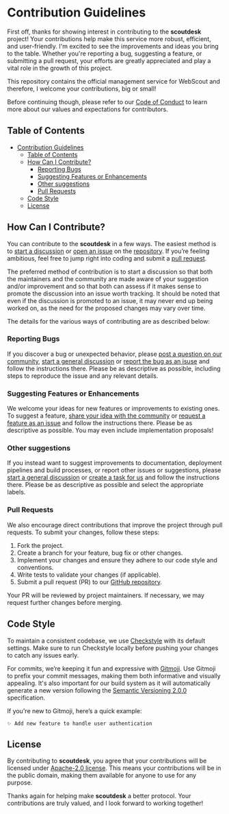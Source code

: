 # Contribution Guidelines

First off, thanks for showing interest in contributing to the **scoutdesk** project! Your contributions help make this service more robust, efficient, and user-friendly. I'm excited to see the improvements and ideas you bring to the table. Whether you're reporting a bug, suggesting a feature, or submitting a pull request, your efforts are greatly appreciated and play a vital role in the growth of this project.

This repository contains the official management service for WebScout and therefore, I welcome your contributions, big or small!

Before continuing though, please refer to our [Code of Conduct](./CODE_OF_CONDUCT.md) to learn more about our values and expectations for contributors.

## Table of Contents

- [Contribution Guidelines](#contribution-guidelines)
  - [Table of Contents](#table-of-contents)
  - [How Can I Contribute?](#how-can-i-contribute)
    - [Reporting Bugs](#reporting-bugs)
    - [Suggesting Features or Enhancements](#suggesting-features-or-enhancements)
    - [Other suggestions](#other-suggestions)
    - [Pull Requests](#pull-requests)
  - [Code Style](#code-style)
  - [License](#license)

## How Can I Contribute?

You can contribute to the **scoutdesk** in a few ways. The easiest method is to [start a discussion](https://github.com/lengors/scoutdesk/discussions) or [open an issue](https://github.com/lengors/scoutdesk/issues) on the [repository](https://github.com/lengors/scoutdesk). If you’re feeling ambitious, feel free to jump right into coding and submit a [pull request](https://github.com/lengors/scoutdesk/pulls).

The preferred method of contribution is to start a discussion so that both the maintainers and the community are made aware of your suggestion and/or improvement and so that both can assess if it makes sense to promote the discussion into an issue worth tracking. It should be noted that even if the discussion is promoted to an issue, it may never end up being worked on, as the need for the proposed changes may vary over time.

The details for the various ways of contributing are as described below:

### Reporting Bugs

If you discover a bug or unexpected behavior, please [post a question on our community](https://github.com/lengors/scoutdesk/discussions/new?category=q-a), [start a general discussion](https://github.com/lengors/scoutdesk/discussions/new?category=general) or [report the bug as an isuse](https://github.com/lengors/scoutdesk/issues/new?template=bug_report.yml) and follow the instructions there.
Please be as descriptive as possible, including steps to reproduce the issue and any relevant details.

### Suggesting Features or Enhancements

We welcome your ideas for new features or improvements to existing ones. To suggest a feature, [share your idea with the community](https://github.com/lengors/scoutdesk/discussions/new?category=ideas) or [request a feature as an issue](https://github.com/lengors/scoutdesk/issues/new?template=feature_request.yml) and follow the instructions there. Please be as descriptive as possible. You may even include implementation proposals!

### Other suggestions

If you instead want to suggest improvements to documentation, deployment pipelines and build processes, or report other issues or suggestions, please [start a general discussion](https://github.com/lengors/scoutdesk/discussions/new?category=general) or [create a task for us](https://github.com/lengors/scoutdesk/issues/new?template=create_task.yml) and follow the instructions there. Please be as descriptive as possible and select the appropriate labels.

### Pull Requests

We also encourage direct contributions that improve the project through pull requests. To submit your changes, follow these steps:

1. Fork the project.
2. Create a branch for your feature, bug fix or other changes.
3. Implement your changes and ensure they adhere to our code style and conventions.
4. Write tests to validate your changes (if applicable).
5. Submit a pull request (PR) to our [GitHub repository](https://github.com/lengors/scoutdesk).

Your PR will be reviewed by project maintainers. If necessary, we may request further changes before merging.

## Code Style

To maintain a consistent codebase, we use [Checkstyle](https://checkstyle.org/) with its default settings. Make sure to run Checkstyle locally before pushing your changes to catch any issues early.

For commits, we’re keeping it fun and expressive with [Gitmoji](https://gitmoji.dev/). Use Gitmoji to prefix your commit messages, making them both informative and visually appealing. It's also important for our build system as it will automatically generate a new version following the [Semantic Versioning 2.0.0](https://semver.org/) specification.

If you're new to Gitmoji, here’s a quick example:

```
✨ Add new feature to handle user authentication
```

## License

By contributing to **scoutdesk**, you agree that your contributions will be licensed under [Apache-2.0 license](./LICENSE). This means your contributions will be in the public domain, making them available for anyone to use for any purpose.

Thanks again for helping make **scoutdesk** a better protocol. Your contributions are truly valued, and I look forward to working together!
